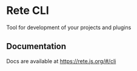 Rete CLI
====

Tool for development of your projects and plugins

Documentation
---

Docs are available at https://rete.js.org/#/cli
